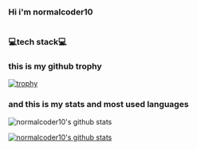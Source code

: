 ### Hi i'm normalcoder10
#
### 💻tech stack💻
### this is my github trophy
[![trophy](https://github-profile-trophy.vercel.app/?username=normalcoder10)](https://github.com/ryo-ma/github-profile-trophy)

### and this is my stats and most used languages
![normalcoder10's github stats](https://github-readme-stats.vercel.app/api?username=normalcoder10&show_icons=true)

[![normalcoder10's github stats](https://github-readme-stats.vercel.app/api/top-langs/?username=normalcoder10&show_icons=true&hide_border=true&title_color=004386&icon_color=004386&layout=compact)](https://github.com/normalcoder10)
<!--
**normalcoder10/normalcoder10** is a ✨ _special_ ✨ repository because its `README.md` (this file) appears on your GitHub profile.

Here are some ideas to get you started:

- 🔭 I’m currently working on ...
- 🌱 I’m currently learning ...
- 👯 I’m looking to collaborate on ...
- 🤔 I’m looking for help with ...
- 💬 Ask me about ...
- 📫 How to reach me: ...
- 😄 Pronouns: ...
- ⚡ Fun fact: ...
-->
